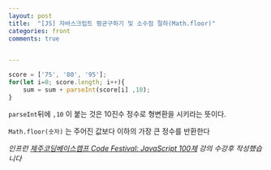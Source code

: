 ```yaml
---
layout: post
title:  "[JS] 자바스크립트 평균구하기 및 소수점 절하(Math.floor)"
categories: front
comments: true


---
```




```javascript
score = ['75', '80', '95'];
for(let i=0; score.length; i++){
	sum = sum + parseInt(score[i] ,10);
}
```



`parseInt`뒤에 `,10` 이 붙는 것은 10진수 정수로 형변환을 시키라는 뜻이다.



`Math.floor(숫자)` 는 주어진 값보다 이하의 가장 큰 정수를 반환한다



*인프런 [제주코딩베이스캠프 Code Festival: JavaScript 100제]([https://www.inflearn.com/course/%EC%A0%9C%EC%A3%BC%EC%BD%94%EB%94%A9-%EC%9E%90%EB%B0%94%EC%8A%A4%ED%81%AC%EB%A6%BD%ED%8A%B8-100%EC%A0%9C/dashboard](https://www.inflearn.com/course/제주코딩-자바스크립트-100제/dashboard)) 강의 수강후 작성했습니다*


